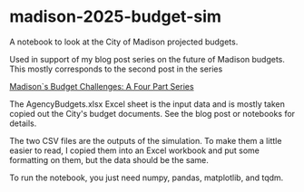 # madison-2025-budget-sim
A notebook to look at the City of Madison projected budgets.

Used in support of my blog post series on the future of Madison budgets. 
This mostly corresponds to the second post in the series

[Madison`s Budget Challenges: A Four Part Series](https://posts.unit1127.com/p/madisons-budget-challenges-a-four)

The AgencyBudgets.xlsx Excel sheet is the input data and is mostly taken copied out the City's budget documents. See the blog post or notebooks for details.

The two CSV files are the outputs of the simulation. 
To make them a little easier to read, I copied them into an Excel workbook and put some formatting on them, but the data should be the same.

To run the notebook, you just need numpy, pandas, matplotlib, and tqdm.